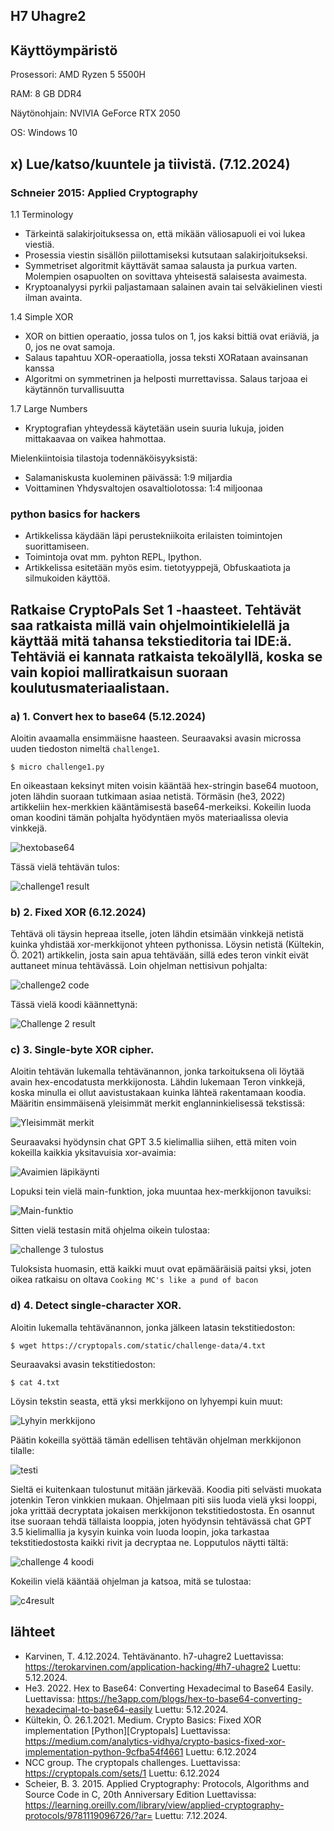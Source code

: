 ## H7 Uhagre2

## Käyttöympäristö

Prosessori: AMD Ryzen 5 5500H

RAM: 8 GB DDR4

Näytönohjain: NVIVIA GeForce RTX 2050

OS: Windows 10

## x) Lue/katso/kuuntele ja tiivistä. (7.12.2024)

### Schneier 2015: Applied Cryptography 

1.1 Terminology 
-  Tärkeintä salakirjoituksessa on, että mikään väliosapuoli ei voi lukea viestiä.
-  Prosessia viestin sisällön piilottamiseksi kutsutaan salakirjoitukseksi.
-  Symmetriset algoritmit käyttävät samaa salausta ja purkua varten. Molempien osapuolten on sovittava yhteisestä salaisesta avaimesta.
-  Kryptoanalyysi pyrkii paljastamaan salainen avain tai selväkielinen viesti ilman avainta. 

1.4 Simple XOR
- XOR on bittien operaatio, jossa tulos on 1, jos kaksi bittiä ovat eriäviä, ja 0, jos ne ovat samoja.
- Salaus tapahtuu XOR-operaatiolla, jossa teksti XORataan avainsanan kanssa
- Algoritmi on symmetrinen ja helposti murrettavissa. Salaus tarjoaa ei käytännön turvallisuutta 

1.7 Large Numbers
- Kryptografian yhteydessä käytetään usein suuria lukuja, joiden mittakaavaa on vaikea hahmottaa.

 Mielenkiintoisia tilastoja todennäköisyyksistä: 
- Salamaniskusta kuoleminen päivässä: 1:9 miljardia
- Voittaminen Yhdysvaltojen osavaltiolotossa: 1:4 miljoonaa
  
### python basics for hackers

- Artikkelissa käydään läpi perustekniikoita erilaisten toimintojen suorittamiseen.
- Toimintoja ovat mm. pyhton REPL, Ipython.
- Artikkelissa esitetään myös esim. tietotyyppejä, Obfuskaatiota ja silmukoiden käyttöä. 

## Ratkaise CryptoPals Set 1 -haasteet. Tehtävät saa ratkaista millä vain ohjelmointikielellä ja käyttää mitä tahansa tekstieditoria tai IDE:ä. Tehtäviä ei kannata ratkaista tekoälyllä, koska se vain kopioi malliratkaisun suoraan koulutusmateriaalistaan. 

### a) 1. Convert hex to base64 (5.12.2024)

Aloitin avaamalla ensimmäisne haasteen. Seuraavaksi avasin microssa uuden tiedoston nimeltä `challenge1`.

    $ micro challenge1.py

En oikeastaan keksinyt miten voisin kääntää hex-stringin base64 muotoon, joten lähdin suoraan tutkimaan asiaa netistä. Törmäsin (he3, 2022) artikkeliin hex-merkkien kääntämisestä base64-merkeiksi. Kokeilin luoda oman koodini tämän pohjalta hyödyntäen myös materiaalissa olevia vinkkejä. 

![hextobase64](Kuvat/hextobase.png)

Tässä vielä tehtävän tulos: 

![challenge1 result](Kuvat/c1result.png)

### b) 2. Fixed XOR (6.12.2024)

Tehtävä oli täysin hepreaa itselle, joten lähdin etsimään vinkkejä netistä kuinka yhdistää xor-merkkijonot yhteen pythonissa. Löysin netistä (Kültekin, Ö. 2021) artikkelin, josta sain apua tehtävään, sillä edes teron vinkit eivät auttaneet minua tehtävässä. Loin ohjelman nettisivun pohjalta: 

![challenge2 code](Kuvat/challenge2.png)

Tässä vielä koodi käännettynä: 

![Challenge 2 result](Kuvat/c2result.png)

### c) 3. Single-byte XOR cipher. 

Aloitin tehtävän lukemalla tehtävänannon, jonka tarkoituksena oli löytää avain hex-encodatusta merkkijonosta. Lähdin lukemaan Teron vinkkejä, koska minulla ei ollut aavistustakaan kuinka lähteä rakentamaan koodia. Määritin ensimmäisenä yleisimmät merkit englanninkielisessä tekstissä: 

![Yleisimmät merkit](Kuvat/yleisimmät.png)

Seuraavaksi hyödynsin chat GPT 3.5 kielimallia siihen, että miten voin kokeilla kaikkia yksitavuisia xor-avaimia: 

![Avaimien läpikäynti](Kuvat/läpikäynti.png)

Lopuksi tein vielä main-funktion, joka muuntaa hex-merkkijonon tavuiksi: 

![Main-funktio](Kuvat/mainfunction.png)

Sitten vielä testasin mitä ohjelma oikein tulostaa: 

![challenge 3 tulostus](Kuvat/tulos.png)

Tuloksista huomasin, että kaikki muut ovat epämääräisiä paitsi yksi, joten oikea ratkaisu on oltava `Cooking MC's like a pund of bacon`

### d) 4. Detect single-character XOR. 

Aloitin lukemalla tehtävänannon, jonka jälkeen latasin tekstitiedoston: 

    $ wget https://cryptopals.com/static/challenge-data/4.txt 

Seuraavaksi avasin tekstitiedoston: 

    $ cat 4.txt

Löysin tekstin seasta, että yksi merkkijono on lyhyempi kuin muut: 

![Lyhyin merkkijono](Kuvat/eripituus.png)

Päätin kokeilla syöttää tämän edellisen tehtävän ohjelman merkkijonon tilalle: 

![testi](Kuvat/testi.png)

Sieltä ei kuitenkaan tulostunut mitään järkevää. Koodia piti selvästi muokata jotenkin Teron vinkkien mukaan. Ohjelmaan piti siis luoda vielä yksi looppi, joka yrittää decryptata jokaisen merkkijonon tekstitiedostosta. En osannut itse suoraan tehdä tällaista looppia, joten hyödynsin tehtävässä chat GPT 3.5 kielimallia ja kysyin kuinka voin luoda loopin, joka tarkastaa tekstitiedostosta kaikki rivit ja decryptaa ne. Lopputulos näytti tältä: 

![challenge 4 koodi](Kuvat/c4code.png)

Kokeilin vielä kääntää ohjelman ja katsoa, mitä se tulostaa: 

![c4result](Kuvat/c4result.png)

## lähteet

- Karvinen, T. 4.12.2024. Tehtävänanto. h7-uhagre2 Luettavissa: https://terokarvinen.com/application-hacking/#h7-uhagre2 Luettu: 5.12.2024.
- He3. 2022. Hex to Base64: Converting Hexadecimal to Base64 Easily. Luettavissa: https://he3app.com/blogs/hex-to-base64-converting-hexadecimal-to-base64-easily Luettu: 5.12.2024.
- Kültekin, Ö. 26.1.2021. Medium. Crypto Basics: Fixed XOR implementation [Python][Cryptopals] Luettavissa:  https://medium.com/analytics-vidhya/crypto-basics-fixed-xor-implementation-python-9cfba54f4661 Luettu: 6.12.2024
- NCC group. The cryptopals challenges. Luettavissa: https://cryptopals.com/sets/1 Luettu: 6.12.2024
- Scheier, B. 3. 2015. Applied Cryptography: Protocols, Algorithms and Source Code in C, 20th Anniversary Edition Luettavissa: https://learning.oreilly.com/library/view/applied-cryptography-protocols/9781119096726/?ar= Luettu: 7.12.2024. 


